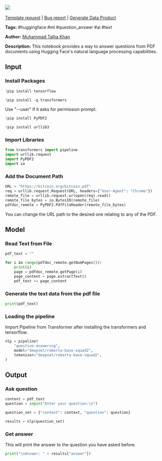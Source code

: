 <a href="https://app.naas.ai/user-redirect/naas/downloader?url=https://raw.githubusercontent.com/jupyter-naas/awesome-notebooks/master/Hugging%20Face/Hugging_Face_Question_Answering_from_PDF.ipynb" target="_parent"><img src="https://naasai-public.s3.eu-west-3.amazonaws.com/Open_in_Naas_Lab.svg"/></a><br><br><a href="https://github.com/jupyter-naas/awesome-notebooks/issues/new?assignees=&labels=&template=template-request.md&title=Tool+-+Action+of+the+notebook+">Template request</a> | <a href="https://github.com/jupyter-naas/awesome-notebooks/issues/new?assignees=&labels=bug&template=bug_report.md&title=Hugging+Face+-+Question+Answering+from+PDF:+Error+short+description">Bug report</a> | <a href="https://app.naas.ai/user-redirect/naas/downloader?url=https://raw.githubusercontent.com/jupyter-naas/awesome-notebooks/master/Naas/Naas_Start_data_product.ipynb" target="_parent">Generate Data Product</a>

**Tags:** #huggingface #ml #question_answer #ai #text

**Author:** [Muhammad Talha Khan](https://www.linkedin.com/in/muhtalhakhan/)

**Description:** This notebook provides a way to answer questions from PDF documents using Hugging Face's natural language processing capabilities.

## Input

### Install Packages


```python
!pip install tensorflow
```


```python
!pip install -q transformers
```

Use "--user" if it asks for permission prompt.


```python
!pip install PyPDF2
```


```python
!pip install urllib3
```

### Import Libraries



```python
from transformers import pipeline
import urllib.request
import PyPDF2
import io
```

### Add the Document Path


```python
URL = "https://bitcoin.org/bitcoin.pdf"
req = urllib.request.Request(URL, headers={"User-Agent": "Chrome"})
remote_file = urllib.request.urlopen(req).read()
remote_file_bytes = io.BytesIO(remote_file)
pdfdoc_remote = PyPDF2.PdfFileReader(remote_file_bytes)
```

You can change the URL path to the desired one relating to any of the PDF.

## Model

### Read Text from File


```python
pdf_text = ""

for i in range(pdfdoc_remote.getNumPages()):
    print(i)
    page = pdfdoc_remote.getPage(i)
    page_content = page.extractText()
    pdf_text += page_content
```

### Generate the text data from the pdf file 


```python
print(pdf_text)
```

### Loading the pipeline
Import Pipeline from Transformer after installing the transformers and tensorflow.


```python
nlp = pipeline(
    "question-answering",
    model="deepset/roberta-base-squad2",
    tokenizer="deepset/roberta-base-squad2",
)
```

## Output

### Ask question


```python
context = pdf_text
question = input("Enter your question:\n")

question_set = {"context": context, "question": question}

results = nlp(question_set)
```



### Get answer

This will print the answer to the question you have asked before.


```python
print("\nAnswer: " + results["answer"])
```

